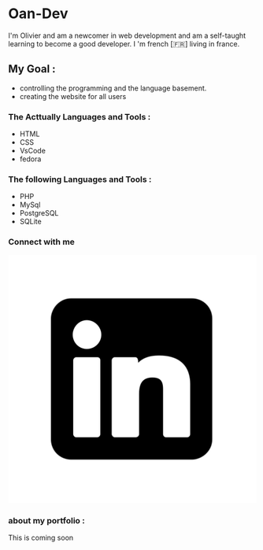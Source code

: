 <!--
#GH-LIGHT-MODE-ONLY
#GH-DARK-MODE-ONLY
-->
# Oan-Dev

I'm Olivier and am a newcomer in web development and am a self-taught learning to become a good developer. I 'm french [:fr:] living in france.

## My Goal :

- controlling the programming and the language basement.
- creating the website for all users

### The Acttually Languages and Tools :

- HTML
- CSS
- VsCode
- fedora
<!-- 
[<img align="left" alt="HTML" with="26px" src="https://cdn.jsdelivr.net/gh/devicons/devicon/icons/html5/html5-original-wordmark.svg" style="padding-right:11px;" />]

[<img align="left" alt="HTML" with="26px" src="https://cdn.jsdelivr.net/gh/devicons/devicon/icons/css3/css3-original.svg" style="padding-right:11px;" />]

[<img align="left" alt="HTML" with="26px" src="https://cdn.jsdelivr.net/gh/devicons/devicon/icons/vscode/vscode-original.svg" style="padding-right:11px;" />]

[<img align="left" alt="HTML" with="26px" src="https://cdn.jsdelivr.net/gh/devicons/devicon/icons/fedora/fedora-original.svg" style="padding-right:11px;" />]
-->

### The following Languages and Tools :

- PHP
- MySql
- PostgreSQL
- SQLite
<!-- 
[<img align="left" alt="HTML" with="26px" src="https://cdn.jsdelivr.net/gh/devicons/devicon/icons/php/php-original.svg" style="padding-right:11px;" />]

[<img align="left" alt="HTML" with="26px" src="https://cdn.jsdelivr.net/gh/devicons/devicon/icons/mysql/mysql-original.svg" style="padding-right:11px;" />]

[<img align="left" alt="HTML" with="26px" src="https://cdn.jsdelivr.net/gh/devicons/devicon/icons/postgresql/postgresql-original.svg" style="padding-right:11px;" />]

[<img align="left" alt="HTML" with="26px" src="https://cdn.jsdelivr.net/gh/devicons/devicon/icons/sqlite/sqlite-original.svg" style="padding-right:11px;" />]
-->

### Connect with me

[![img_contact](img/linkedin-svgrepo-com.svg)](https://fr.linkedin.com/in/olivier-alain-developpeur-web)


### about my portfolio :

This is coming soon

<!--
**Oan-Dev/Oan-Dev** is a ✨ _special_ ✨ repository because its `README.md` (this file) appears on your GitHub profile.

Here are some ideas to get you started:

- 🔭 I’m currently working on ...
- 🌱 I’m currently learning ...
- 👯 I’m looking to collaborate on ...
- 🤔 I’m looking for help with ...
- 💬 Ask me about ...
- 📫 How to reach me: ...
- 😄 Pronouns: ...
- ⚡ Fun fact: ...
-->
